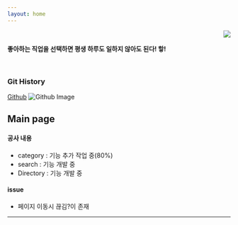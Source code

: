 ```yaml
---
layout: home
---
```


<!-- 코드 상단 : 방문자 수 확인 -->
<a href="https://hits.seeyoufarm.com">
<img align="right" src="https://hits.seeyoufarm.com/api/count/incr/badge.svg?url=https://github.com/Jerrykim91/jerrykim91.github.io"/></a> 

<br>

**좋아하는 직업을 선택하면 평생 하루도 일하지 않아도 된다! 핳!**

<br>


### Git History

<!-- 코드 중간 : github commit history -->
<a class="introduce_link" href="https://github.com/jerrykim91" rel="nofollow" target="_blank">Github</a>
	<img src="https://ghchart.rshah.org/jerrykim91" alt="Github Image" style="max-width:100%">




Main page
---


#### 공사 내용 

- category : 기능 추가 작업 중(80%) 
- search : 기능 개발 중 
- Directory : 기능 개발 중

#### issue

-  페이지 이동시 끊김?이 존재 


---


<br>

<!-- 코드 하단 : page chage -->
<link rel="next" href="{{site.baseurl}}{{reversed_posts.first.url}}" />